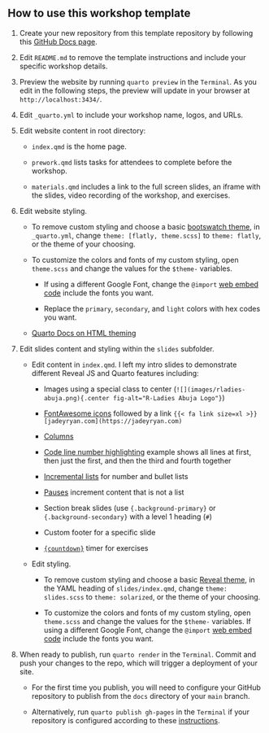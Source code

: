 ## How to use this workshop template

1.  Create your new repository from this template repository by following this
    [GitHub Docs
    page](https://docs.github.com/en/repositories/creating-and-managing-repositories/creating-a-repository-from-a-template).

2.  Edit `README.md` to remove the template instructions and include your
    specific workshop details.

3.  Preview the website by running `quarto preview` in the `Terminal`. As you
    edit in the following steps, the preview will update in your browser at
    `http://localhost:3434/`.

4.  Edit `_quarto.yml` to include your workshop name, logos, and URLs.

5.  Edit website content in root directory:

    -   `index.qmd` is the home page.

    -   `prework.qmd` lists tasks for attendees to complete before the workshop.

    -   `materials.qmd` includes a link to the full screen slides, an iframe
        with the slides, video recording of the workshop, and exercises.

6.  Edit website styling.

    -   To remove custom styling and choose a basic [bootswatch
        theme](https://quarto.org/docs/output-formats/html-themes.html#overview),
        in `_quarto.yml`, change `theme: [flatly, theme.scss]` to
        `theme: flatly`, or the theme of your choosing.

    -   To customize the colors and fonts of my custom styling, open
        `theme.scss` and change the values for the `$theme-` variables.

        -   If using a different Google Font, change the `@import` [web embed
            code](https://fonts.google.com/selection/embed) include the fonts
            you want.

        -   Replace the `primary`, `secondary`, and `light` colors with hex
            codes you want.

    -   [Quarto Docs on HTML
        theming](https://quarto.org/docs/output-formats/html-themes.html#basic-options)

7.  Edit slides content and styling within the `slides` subfolder.

    -   Edit content in `index.qmd`. I left my intro slides to demonstrate
        different Reveal JS and Quarto features including:

        -   Images using a special class to center
            (`![](images/rladies-abuja.png){.center fig-alt="R-Ladies Abuja Logo"}`)

        -   [FontAwesome icons](https://github.com/quarto-ext/fontawesome)
            followed by a link
            `{{< fa link size=xl >}} [jadeyryan.com](https://jadeyryan.com)`

        -   [Columns](https://quarto.org/docs/presentations/revealjs/#multiple-columns)

        -   [Code line number
            highlighting](https://quarto.org/docs/presentations/revealjs/#line-highlighting)
            example shows all lines at first, then just the first, and then the
            third and fourth together

        -   [Incremental
            lists](https://quarto.org/docs/presentations/revealjs/#incremental-lists)
            for number and bullet lists

        -   [Pauses](https://quarto.org/docs/presentations/revealjs/#incremental-lists)
            increment content that is not a list

        -   Section break slides (use `{.background-primary}` or
            `{.background-secondary}` with a level 1 heading (`#`)

        -   Custom footer for a specific slide
        
        -   [`{countdown}`](https://github.com/gadenbuie/countdown) timer for exercises

    -   Edit styling.

        -   To remove custom styling and choose a basic [Reveal
            theme](https://quarto.org/docs/presentations/revealjs/#themes), in
            the YAML heading of `slides/index.qmd`, change `theme: slides.scss`
            to `theme: solarized`, or the theme of your choosing.

        -   To customize the colors and fonts of my custom styling, open
            `theme.scss` and change the values for the `$theme-` variables. If
            using a different Google Font, change the `@import` [web embed
            code](https://fonts.google.com/selection/embed) include the fonts
            you want.

8.  When ready to publish, run `quarto render` in the `Terminal`. Commit and
    push your changes to the repo, which will trigger a deployment of your site.

    -   For the first time you publish, you will need to configure your GitHub
        repository to publish from the `docs` directory of your `main` branch.

    -   Alternatively, run `quarto publish gh-pages` in the `Terminal` if your
        repository is configured according to these
        [instructions](https://quarto.org/docs/publishing/github-pages.html#publish-command).
